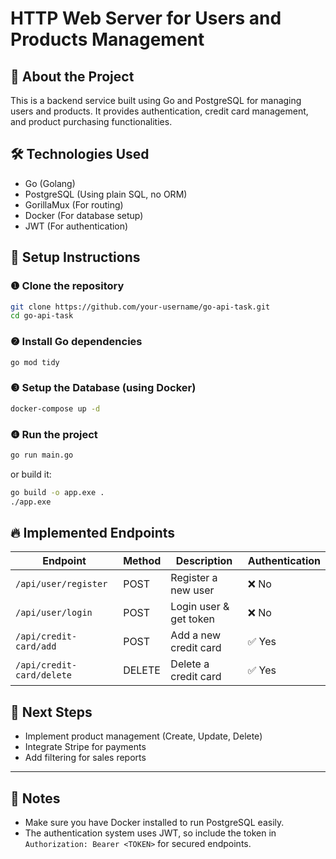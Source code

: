 # HTTP Web Server for Users and Products Management

## 🚀 About the Project
This is a backend service built using Go and PostgreSQL for managing users and products. It provides authentication, credit card management, and product purchasing functionalities.

## 🛠️ Technologies Used
- Go (Golang)
- PostgreSQL (Using plain SQL, no ORM)
- GorillaMux (For routing)
- Docker (For database setup)
- JWT (For authentication)

## 📌 Setup Instructions

### ❶️ Clone the repository
```sh
git clone https://github.com/your-username/go-api-task.git
cd go-api-task
```

### ❷️ Install Go dependencies
```sh
go mod tidy
```

### ❸️ Setup the Database (using Docker)
```sh
docker-compose up -d
```

### ❹️ Run the project
```sh
go run main.go
```

or build it:
```sh
go build -o app.exe .
./app.exe
```

## 🔥 Implemented Endpoints
| Endpoint               | Method | Description               | Authentication |
|------------------------|--------|---------------------------|---------------|
| `/api/user/register`   | POST   | Register a new user       | ❌ No         |
| `/api/user/login`      | POST   | Login user & get token    | ❌ No         |
| `/api/credit-card/add` | POST   | Add a new credit card     | ✅ Yes        |
| `/api/credit-card/delete` | DELETE | Delete a credit card | ✅ Yes        |

## 📌 Next Steps
- Implement product management (Create, Update, Delete)
- Integrate Stripe for payments
- Add filtering for sales reports

---

## 📝 Notes
- Make sure you have Docker installed to run PostgreSQL easily.
- The authentication system uses JWT, so include the token in `Authorization: Bearer <TOKEN>` for secured endpoints.

